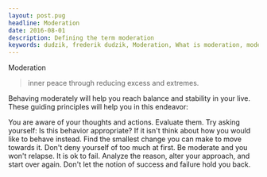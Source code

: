 ```yaml
---
layout: post.pug
headline: Moderation
date: 2016-08-01
description: Defining the term moderation
keywords: dudzik, frederik dudzik, Moderation, What is moderation, moderate life
---
```


Moderation

> inner peace through reducing excess and extremes.

Behaving moderately will help you reach balance and stability in your live.
These guiding principles will help you in this endeavor:

You are aware of your thoughts and actions. 
Evaluate them.
Try asking yourself: Is this behavior appropriate?
If it isn't think about how you would like to behave instead. Find the smallest change you can make to move towards it. Don't deny yourself of too much at first. Be moderate and you won't relapse.
It is ok to fail. Analyze the reason, alter your approach, and start over again. Don't let the notion of success and failure hold you back.

